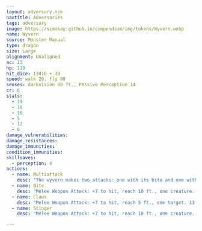```yaml
---
layout: adversary.njk
navtitle: Adversaries
tags: adversary
image: https://simokay.github.io/compendium/img/tokens/Wyvern.webp
name: Wyvern
source: Monster Manual
type: dragon
size: Large
alignment: Unaligned
ac: 13
hp: 110
hit_dice: 13d10 + 39
speed: walk 20, fly 80
senses: darkvision 60 ft., Passive Perception 14
cr: 6
stats:
  - 19
  - 10
  - 16
  - 5
  - 12
  - 6
damage_vulnerabilities: 
damage_resistances: 
damage_immunities: 
condition_immunities: 
skillsaves:
  - perception: 4
actions:
  - name: Multiattack
    desc: "The wyvern makes two attacks: one with its bite and one with its stinger. While flying, it can use its claws in place of one other attack."
  - name: Bite
    desc: "Melee Weapon Attack: +7 to hit, reach 10 ft., one creature. 11 (2d6 + 4) piercing damage."
  - name: Claws
    desc: "Melee Weapon Attack: +7 to hit, reach 5 ft., one target. 13 (2d8 + 4) slashing damage."
  - name: Stinger
    desc: "Melee Weapon Attack: +7 to hit, reach 10 ft., one creature. 11 (2d6 + 4) piercing damage. The target must make a DC 15 Constitution saving throw, taking 24 (7d6) poison damage on a failed save, or half as much damage on a successful one."

---
```

